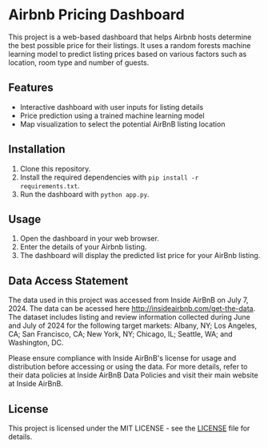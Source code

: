 # Airbnb Pricing Dashboard

This project is a web-based dashboard that helps Airbnb hosts determine the best possible price for their listings. It uses a random forests machine learning model to predict listing prices based on various factors such as location, room type and number of guests.

## Features

- Interactive dashboard with user inputs for listing details
- Price prediction using a trained machine learning model
- Map visualization to select the potential AirBnB listing location

## Installation

1. Clone this repository.
2. Install the required dependencies with `pip install -r requirements.txt`.
3. Run the dashboard with `python app.py`.

## Usage

1. Open the dashboard in your web browser.
2. Enter the details of your Airbnb listing.
3. The dashboard will display the predicted list price for your AirBnb listing.

## Data Access Statement
The data used in this project was accessed from Inside AirBnB on July 7, 2024. The data can be acessed here http://insideairbnb.com/get-the-data. The dataset includes listing and review information collected during June and July of 2024 for the following target markets: Albany, NY; Los Angeles, CA; San Francisco, CA; New York, NY; Chicago, IL; Seattle, WA; and Washington, DC.

Please ensure compliance with Inside AirBnB's license for usage and distribution before accessing or using the data. For more details, refer to their data policies at Inside AirBnB Data Policies and visit their main website at Inside AirBnB.

## License

This project is licensed under the MIT LICENSE - see the [LICENSE](LICENSE) file for details.
